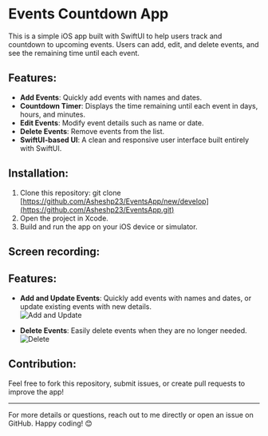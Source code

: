 # Events Countdown App

This is a simple iOS app built with SwiftUI to help users track and countdown to upcoming events. Users can add, edit, and delete events, and see the remaining time until each event.

## Features:
- **Add Events**: Quickly add events with names and dates.
- **Countdown Timer**: Displays the time remaining until each event in days, hours, and minutes.
- **Edit Events**: Modify event details such as name or date.
- **Delete Events**: Remove events from the list.
- **SwiftUI-based UI**: A clean and responsive user interface built entirely with SwiftUI.

## Installation:
1. Clone this repository: git clone [https://github.com/Asheshp23/EventsApp/new/develop](https://github.com/Asheshp23/EventsApp.git)
2. Open the project in Xcode.
3. Build and run the app on your iOS device or simulator.

## Screen recording:
## Features:
- **Add and Update Events**: Quickly add events with names and dates, or update existing events with new details.  
  ![Add and Update](https://github.com/user-attachments/assets/be62e142-b171-458a-85b2-23cfcf43f148)
  
- **Delete Events**: Easily delete events when they are no longer needed.  
  ![Delete](https://github.com/user-attachments/assets/1447911f-18bb-4099-83c5-6ae89b78ca26)

## Contribution:
Feel free to fork this repository, submit issues, or create pull requests to improve the app!

---

For more details or questions, reach out to me directly or open an issue on GitHub. Happy coding! 😊

